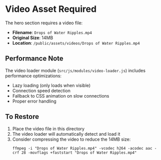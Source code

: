 # Video Asset Required

The hero section requires a video file:
- **Filename**: `Drops of Water Ripples.mp4`
- **Original Size**: 14MB
- **Location**: `/public/assets/videos/Drops of Water Ripples.mp4`

## Performance Note
The video loader module (`src/js/modules/video-loader.js`) includes performance optimizations:
- Lazy loading (only loads when visible)
- Connection speed detection
- Fallback to CSS animation on slow connections
- Proper error handling

## To Restore
1. Place the video file in this directory
2. The video loader will automatically detect and load it
3. Consider compressing the video to reduce the 14MB size:
   ```
   ffmpeg -i "Drops of Water Ripples.mp4" -vcodec h264 -acodec aac -crf 28 -movflags +faststart "Drops of Water Ripples.mp4"
   ``` 
